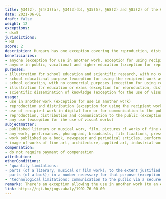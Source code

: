 ```yaml
---
title: §34(2), §34(3)(a), §34(3)(b), §35(5), §68(2) and §83(2) of the Copyright Act
date: 2021-06-01
draft: false
weight: 12
exceptions:
- dsm5
jurisdictions:
- HU
score: 2
description: Hungary has one exception covering the reproduction, distribution and communication to the public of works to pupils and students through a secure electronic environment for purposes of illustration for education and exams (§35(5)); one exception covering the use of a work in another work for purposes of illustration for school education and scientific research (§34(2)); one exception covering the reproduction and distribution of the recipient work, if this work is published as a textbook or reference book (§34(3)(a)); one exception covering the use of the recipient work in digital form at the place of education and its communication to the public through a secured electronic environment for the purpose of school education (§34(3)(b)); and one exception covering the use of visual works in the course of scientific dissemination of knowledge (§68(2)). In addition, there is a provision that states that no permission is required from holders of neighbouring rights in cases where the use of copyrighted work is permitted (§83(2). None of the exceptions is subject to compensation.
beneficiaries:
- anyone (exception for use in another work, exception for using recipient work as a textbook or refernce book, exception for using recipient work in digital form, and exception for the use of visual works)
- anyone in public, vocational and higher education (exception for reproduction, distribution and communication to the public)
purposes: 
- illustration for school education and scientific research, with no commercial purposes (exception for use in another work)
- school educational purpose (exception for using the recipient work as a textbook or reference book)
- school education, with no commercial purposes (exception for using recipient work in digital form)
- illustration for education or exams (exception for reproduction, distribution and communication to the public)
- scientific dissemination of knowledge (exception for the use of visual works)
usage:
- use in another work (exception for use in another work)
- reproduction and distribution (exception for using the recipient work as a textbook or reference book)
- use of recipient work in digital form or for communication to the public (exception for using recipient work in digital form)
- reproduction, distribution and communication to the public (exception for reproduction, distribution and communication to the public)
- any use (exception for the use of visual works)
subjectmatter:
- published literary or musical work, film, pictures of works of fine art, architecture, applied art and industrial design, photographic works, performances, phonograms, broadcasts, film fixations, press publications (exception for use in another work)
- any work, performances, phonograms, broadcasts, film fixations, press publications ((exception for using the recipient work as a textbook or reference book and exception for using recipient work in digital form)
- work published as a book, newspaper and periodical articles, performances, phonograms, broadcasts, film fixations, press publications (exception for reproduction, distribution and communication to the public)
- image of works of fine art, architecture, applied art, industrial works of design which constitute an artistic creation and photographic works (exception for the use of visual works)
compensation:
- do not require payment of compensation
attribution: 
otherConditions: 
- "quantity limitations: 
- parts (of a literary, musical or film work); to the extent justified by the purpose (exception to use in another work); 
- parts (of a book); in a number necessary for that purpose (exception for reproduction, distribution and communication to the public)"
- "technological limitations: communication to the public via a secured electronic environment (exception for using recipient work and exception for reproduction, distribution and communication to the public)"
remarks: There's an exception allowing the use in another work (to an extent exceeding quotation) of parts of a published literary or musical work or of a film, or small entire works of such nature as well as pictures of works of fine art, architecture, applied art and industrial design creations, and photographic works, for the purposes of illustration for school education and scientific research, to the extent justified by the purpose, on the condition that the recipient work is not used for commercial purposes. <br />There's an exception allowing the reproduction and distribution of the recipient work, if the recipient work, pursuant to the relevant laws, is published as a textbook or reference book and the school educational purpose is indicated on its front page. <br /> There's also an exception allowing the use of the recipient work in digital form on its premises, by electronic means, or for transmission to the public via a secure electronic environment, for the purpose of school education, provided that such uses are not made on a commercial basis. The use foreseen in this exception does not apply to sheet music, and there's a cross-border provision stating that the uses made under this exeption shall be deemed to occur solely in the Member State where the educational establishment is established. <br />There's an exception allowing the reproduction, distribution and communication to the pupils and students concerned, through the secure electronic environment of the educational establishment, of parts of a work published as a book, as well as newspaper and periodical articles, for the purposes of illustration for school education or exams in public, vocational and higher education in a number necessary for that purpose. <br />There's an exception allowing the use of the image of works of fine art, architecture, applied art, industrial works of design which constitute an artistic creation and photographic works in the course of scientific dissemination of knowledge. <br />A secure electronic environment is defined as a technical solution that prevents a work made available for retrieval from being carried out outside the scope of education and training. <br />There's a provision stating that, in the cases where the law allows the use of a copyrighted work without the authorization of the author, no authorization is required from the holders of neighbouring rights.
link: https://njt.hu/jogszabaly/1999-76-00-00
---
```

